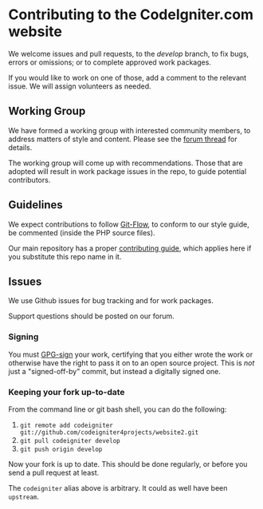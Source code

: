 # Contributing to the CodeIgniter.com website

We welcome issues and pull requests, to the *develop* branch,
 to fix bugs, errors or omissions; or to complete approved
work packages.

If you would like to work on one of those, add a comment to the
relevant issue. We will assign volunteers as needed.

## Working Group

We have formed a working group with interested community members,
to address matters of style and content.
Please see the [forum thread](https://forum.codeigniter.com/thread-74262.html)
for details.

The working group will come up with recommendations. Those that are adopted will result
in work package issues in the repo, to guide potential contributors.

## Guidelines

We expect contributions to follow [Git-Flow](http://nvie.com/posts/a-successful-git-branching-model/), 
to conform to our style guide, 
be commented (inside the PHP source files).

Our main repository has a proper [contributing guide](https://github.com/codeigniter4/CodeIgniter4/tree/develop/contributing), 
which applies here if you substitute this repo name in it.

## Issues

We use Github issues for bug tracking and for work packages.

Support questions should be posted on our forum.

### Signing

You must [GPG-sign](https://help.github.com/articles/about-gpg/) your work, 
certifying that you either wrote the work or otherwise have the right to pass it 
on to an open source project. 
This is *not* just a "signed-off-by" commit, but instead a digitally signed one.

### Keeping your fork up-to-date

From the command line or git bash shell, you can do the following:

1. `git remote add codeigniter git://github.com/codeigniter4projects/website2.git`
2. `git pull codeigniter develop`
3. `git push origin develop`

Now your fork is up to date. This should be done regularly, or before you send a pull request at least.

The `codeigniter` alias above is arbitrary. It could as well have been `upstream`.
